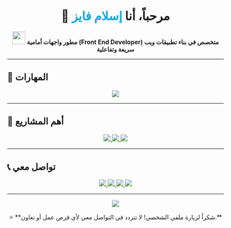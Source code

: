 <h1 align="center">👋 مرحباً، أنا <span style="color:#0ea5e9">إسلام فايز</span></h1>
<p align="center">
  <img src="https://media.giphy.com/media/hvRJCLFzcasrR4ia7z/giphy.gif" width="30px"/>
  <b>مطور واجهات أمامية (Front End Developer) متخصص في بناء تطبيقات ويب سريعة وتفاعلية</b>
</p>

---

## 🚀 المهارات  
<p align="center">
  <img src="https://skillicons.dev/icons?i=html,css,js,react,nextjs,tailwind,typescript,git,github" />
</p>

---

## 📌 أهم المشاريع  
<p align="center">
  <a href="https://portfolio-eslam.netlify.app/" target="_blank">
    <img src="https://img.shields.io/badge/-💻%20المحفظة%20الشخصية-blue?style=for-the-badge" />
  </a>
  <a href="https://soft-market.netlify.app/" target="_blank">
    <img src="https://img.shields.io/badge/-🛒%20تطبيق%20المتجر%20الإلكتروني-green?style=for-the-badge" />
  </a>
  <a href="https://calm-semifreddo-3147d0.netlify.app/" target="_blank">
    <img src="https://img.shields.io/badge/-🎮%20لعبة%20Hangman-purple?style=for-the-badge" />
  </a>
</p>

---

## 📞 تواصل معي  
<p align="center">
  <a href="mailto:eslam900aa@gmail.com">
    <img src="https://img.shields.io/badge/📧%20الإيميل-D14836?style=for-the-badge&logo=gmail&logoColor=white" />
  </a>
  <a href="https://www.linkedin.com/in/eslam-fayez-462181193">
    <img src="https://img.shields.io/badge/💼%20لينكدإن-0077B5?style=for-the-badge&logo=linkedin&logoColor=white" />
  </a>
  <a href="https://github.com/Eslam358">
    <img src="https://img.shields.io/badge/🐙%20جيتهاب-181717?style=for-the-badge&logo=github&logoColor=white" />
  </a>
  <a href="https://wa.me/201002679358">
    <img src="https://img.shields.io/badge/📱%20واتساب-25D366?style=for-the-badge&logo=whatsapp&logoColor=white" />
  </a>
</p>

---

<p align="center">
  <img src="https://github-readme-stats.vercel.app/api?username=Eslam358&show_icons=true&theme=radical" />
</p>

<p align="center">
  ⭐ **شكراً لزيارة ملفي الشخصي! لا تتردد في التواصل معي لأي فرص عمل أو تعاون.**
</p>
